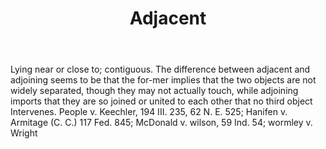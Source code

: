 ---
title: Adjacent
letter: A
permalink: "/definitions/adjacent.html"
body: Lying near or close to; contiguous. The difference between adjacent and adjoining
  seems to be that the for-mer implies that the two objects are not widely separated,
  though they may not actually touch, while adjoining imports that they are so joined
  or united to each other that no third object Intervenes. People v. Keechler, 194
  III. 235, 62 N. E. 525; Hanifen v. Armitage (C. C.) 117 Fed. 845; McDonald v. wilson,
  59 Ind. 54; wormley v. Wright
published_at: '2018-07-07'
layout: post
---